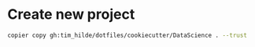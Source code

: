 # Create new project

```sh
copier copy gh:tim_hilde/dotfiles/cookiecutter/DataScience . --trust
```
